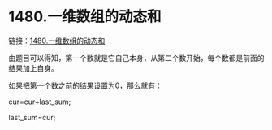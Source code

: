 # 1480.一维数组的动态和

链接：[1480.一维数组的动态和](https://leetcode.cn/problems/running-sum-of-1d-array/)

由题目可以得知，第一个数就是它自己本身，从第二个数开始，每个数都是前面的结果加上自身。

如果把第一个数之前的结果设置为0，那么就有：

cur=cur+last_sum;

last_sum=cur;
